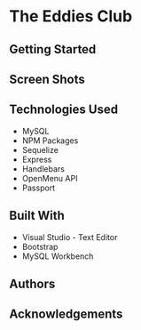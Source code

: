 # The Eddies Club


## Getting Started


## Screen Shots
  

## Technologies Used
  - MySQL
  - NPM Packages
  - Sequelize
  - Express
  - Handlebars
  - OpenMenu API 
  - Passport
  
## Built With
  - Visual Studio - Text Editor
  - Bootstrap
  - MySQL Workbench
  
## Authors
 
  
## Acknowledgements
 
